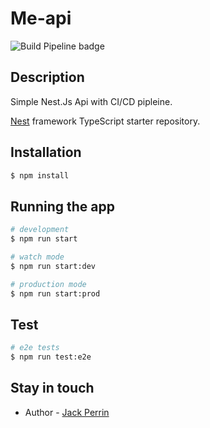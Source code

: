 # Me-api

![Build Pipeline badge](https://github.com/perrinjack/me-api/actions/workflows/github-actions.yml/badge.svg)

## Description

Simple Nest.Js Api with CI/CD pipleine.

[Nest](https://github.com/nestjs/nest) framework TypeScript starter repository.

## Installation

```bash
$ npm install
```

## Running the app

```bash
# development
$ npm run start

# watch mode
$ npm run start:dev

# production mode
$ npm run start:prod
```

## Test

```bash
# e2e tests
$ npm run test:e2e
```

## Stay in touch

- Author - [Jack Perrin](https://www.linkedin.com/in/perrinjack/)
